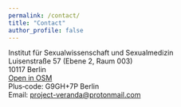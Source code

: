 ```yaml
---
permalink: /contact/
title: "Contact"
author_profile: false
---
```

<head>
  <!-- Leaflet CSS & JS -->
  <link rel="stylesheet"
        href="https://unpkg.com/leaflet@1.9.4/dist/leaflet.css"
        integrity="sha256-p4NxAoJBhIIN+hmNHrzRCf9tD/miZyoHS5obTRR9BMY="
        crossorigin=""/>
  <script src="https://unpkg.com/leaflet@1.9.4/dist/leaflet.js"
          integrity="sha256-20nQCchB9co0qIjJZRGuk2/Z9VM+kNiyxNV1lvTlZBo="
          crossorigin=""></script>

  <style>
    #map { height: 330px; }
  </style>
</head>

<!-- Address block -->
<i class="fa-li fas fa-map-marker fa-2x" aria-hidden="true"></i>
Institut für Sexualwissenschaft und Sexualmedizin<br>
Luisenstraße 57 (Ebene 2, Raum 003)<br>
10117 Berlin<br>
<a href="https://www.openstreetmap.org/directions?from=&to=52.5256527%2C13.3767302"
   target="_blank" rel="noopener noreferrer">
  Open in OSM
</a><br>
Plus‑code: G9GH+7P Berlin<br>
Email: <a href="mailto:project-veranda@protonmail.com">project-veranda@protonmail.com</a>

<!-- Map container -->
<i class="fa-li fas fa-compass fa-2x" aria-hidden="true"></i>
<div id="map"></div>

<script>
  // New location (Institut für Sexualwissenschaft …)
  const loc = [52.5256527, 13.3767302];   // latitude, longitude

  const map = L.map('map').setView(loc, 16);
  L.tileLayer('https://tile.openstreetmap.org/{z}/{x}/{y}.png', {
    maxZoom: 19,
    attribution: '&copy; <a href="http://www.openstreetmap.org/copyright">OpenStreetMap</a>'
  }).addTo(map);

  // Marker at the new coordinates
  const marker = L.marker(loc).addTo(map);
</script>
